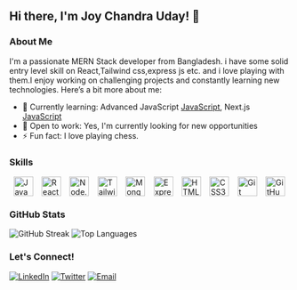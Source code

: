 ## Hi there, I'm Joy Chandra Uday! 👋

### About Me
I'm a passionate MERN Stack developer from Bangladesh. i have some solid entry level skill on React,Tailwind css,express js etc. and i love playing with them.I enjoy working on challenging projects and constantly learning new technologies. Here’s a bit more about me:

- 🌱 Currently learning: Advanced JavaScript [JavaScript](https://img.shields.io/badge/-JavaScript-F7DF1E?style=flat&logo=javascript&logoColor=black), Next.js [JavaScript](https://img.shields.io/badge/-JavaScript-F7DF1E?style=flat&logo=javascript&logoColor=black)
- 💼 Open to work: Yes, I'm currently looking for new opportunities
- ⚡ Fun fact: I love playing chess.


### Skills
<div style="display: flex; justify-content: space-around; align-items: center;">
    <img src="https://img.shields.io/badge/-JavaScript-F7DF1E?style=for-the-badge&logo=javascript&logoColor=black" alt="JavaScript" height="35"/>
    <img src="https://img.shields.io/badge/-React-61DAFB?style=for-the-badge&logo=react&logoColor=white" alt="React" height="35"/>
    <img src="https://img.shields.io/badge/-Node.js-339933?style=for-the-badge&logo=node.js&logoColor=white" alt="Node.js" height="35"/>
    <img src="https://img.shields.io/badge/-Tailwind%20CSS-38B2AC?style=for-the-badge&logo=tailwind-css&logoColor=white" alt="Tailwind CSS" height="35"/>
    <img src="https://img.shields.io/badge/-MongoDB-47A248?style=for-the-badge&logo=mongodb&logoColor=white" alt="MongoDB" height="35"/>
    <img src="https://img.shields.io/badge/-Express.js-000000?style=for-the-badge&logo=express&logoColor=white" alt="Express.js" height="35"/>
    <img src="https://img.shields.io/badge/-HTML5-E34F26?style=for-the-badge&logo=html5&logoColor=white" alt="HTML5" height="35"/>
    <img src="https://img.shields.io/badge/-CSS3-1572B6?style=for-the-badge&logo=css3&logoColor=white" alt="CSS3" height="35"/>
    <img src="https://img.shields.io/badge/-Git-F05032?style=for-the-badge&logo=git&logoColor=white" alt="Git" height="35"/>
    <img src="https://img.shields.io/badge/-GitHub-181717?style=for-the-badge&logo=github&logoColor=white" alt="GitHub" height="35"/>
</div>

### GitHub Stats
![GitHub Streak](https://github-readme-streak-stats.herokuapp.com/?user=joychandrauday&theme=radical)
![Top Languages](https://github-readme-stats.vercel.app/api/top-langs/?username=joychandrauday&layout=compact&theme=radical)


### Let's Connect!
[![LinkedIn](https://img.shields.io/badge/-LinkedIn-0077B5?style=flat&logo=linkedin&logoColor=white)](https://www.linkedin.com/in/joychandrauday)
[![Twitter](https://img.shields.io/badge/-Twitter-1DA1F2?style=flat&logo=twitter&logoColor=white)](https://twitter.com/joychandrauday)
[![Email](https://img.shields.io/badge/-Email-D14836?style=flat&logo=gmail&logoColor=white)](mailto:joychandraud@example.com)
